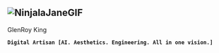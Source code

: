 ## ![NinjalaJaneGIF](https://github.com/user-attachments/assets/64c672d1-7ff9-472d-865c-59e72f29a02c)
GlenRoy King 

**`Digital Artisan [AI. Aesthetics. Engineering. All in one vision.]`**
<!--
**CygnetSole/CygnetSole** is a ✨ _special_ ✨ repository because its `README.md` (this file) appears on your GitHub profile.

Here are some ideas to get you started:

- 🔭 I’m currently working on ...
- 🌱 I’m currently learning ...
- 👯 I’m looking to collaborate on ...
- 🤔 I’m looking for help with ...
- 💬 Ask me about ...
- 📫 How to reach me: ...
- 😄 Pronouns: ...
- ⚡ Fun fact: ...
-->
